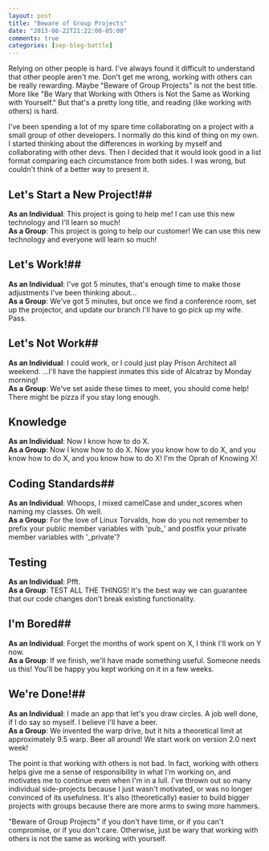 ```yaml
---
layout: post
title: "Beware of Group Projects"
date: "2013-08-22T21:22:00-05:00"
comments: true
categories: [sep-blog-battle]
---
```


Relying on other people is hard. I've always found it difficult to understand that other people aren't me. Don't get me wrong, working with others can be really rewarding. Maybe "Beware of Group Projects" is not the best title. More like "Be Wary that Working with Others is Not the Same as Working with Yourself." But that's a pretty long title, and reading (like working with others) is hard.

I've been spending a lot of my spare time collaborating on a project with a small group of other developers. I normally do this kind of thing on my own. I started thinking about the differences in working by myself and collaborating with other devs. Then I decided that it would look good in a list format comparing each circumstance from both sides. I was wrong, but couldn't think of a better way to present it.

## Let's Start a New Project!##

__As an Individual__: This project is going to help me! I can use this new technology and I'll learn so much!  
__As a Group__: This project is going to help our customer! We can use this new technology and everyone will learn so much!

## Let's Work!##

__As an Individual__: I've got 5 minutes, that's enough time to make those adjustments I've been thinking about...  
__As a Group__: We've got 5 minutes, but once we find a conference room, set up the projector, and update our branch I'll have to go pick up my wife. Pass.

## Let's Not Work##

__As an Individual__: I could work, or I could just play Prison Architect all weekend. ...I'll have the happiest inmates this side of Alcatraz by Monday morning!  
__As a Group__: We've set aside these times to meet, you should come help! There might be pizza if you stay long enough.

## Knowledge ##

__As an Individual__: Now I know how to do X.  
__As a Group__: Now I know how to do X. Now you know how to do X, and you know how to do X, and you know how to do X! I'm the Oprah of Knowing X!

## Coding Standards##

__As an Individual__: Whoops, I mixed camelCase and under_scores when naming my classes. Oh well.  
__As a Group__: For the love of Linux Torvalds, how do you not remember to prefix your public member variables with 'pub\_' and postfix your private member variables with '\_private'?

## Testing ##

__As an Individual__: Pfft.  
__As a Group__: TEST ALL THE THINGS! It's the best way we can guarantee that our code changes don't break existing functionality.

## I'm Bored##

__As an Individual__: Forget the months of work spent on X, I think I'll work on Y now.  
__As a Group__: If we finish, we'll have made something useful. Someone needs us this! You'll be happy you kept working on it in a few weeks.

## We're Done!##

__As an Individual__: I made an app that let's you draw circles. A job well done, if I do say so myself. I believe I'll have a beer.  
__As a Group__: We invented the warp drive, but it hits a theoretical limit at approximately 9.5 warp. Beer all around! We start work on version 2.0 next week!

The point is that working with others is not bad. In fact, working with others helps give me a sense of responsibility in what I'm working on, and motivates me to continue even when I'm in a lull. I've thrown out so many individual side-projects because I just wasn't motivated, or was no longer convinced of its usefulness. It's also (theoretically) easier to build bigger projects with groups because there are more arms to swing more hammers.

"Beware of Group Projects" if you don't have time, or if you can't compromise, or if you don't care. Otherwise, just be wary that working with others is not the same as working with yourself.
